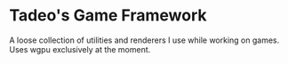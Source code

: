 # Tadeo's Game Framework

A loose collection of utilities and renderers I use while working on games. Uses wgpu exclusively at the moment.